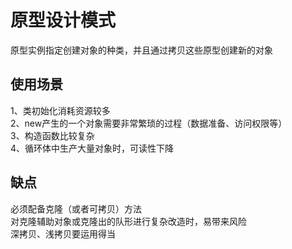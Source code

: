# 原型设计模式
原型实例指定创建对象的种类，并且通过拷贝这些原型创建新的对象

## 使用场景
1、类初始化消耗资源较多  
2、new产生的一个对象需要非常繁琐的过程（数据准备、访问权限等）  
3、构造函数比较复杂  
4、循环体中生产大量对象时，可读性下降  

## 缺点
必须配备克隆（或者可拷贝）方法  
对克隆辅助对象或克隆出的队形进行复杂改造时，易带来风险  
深拷贝、浅拷贝要运用得当  
